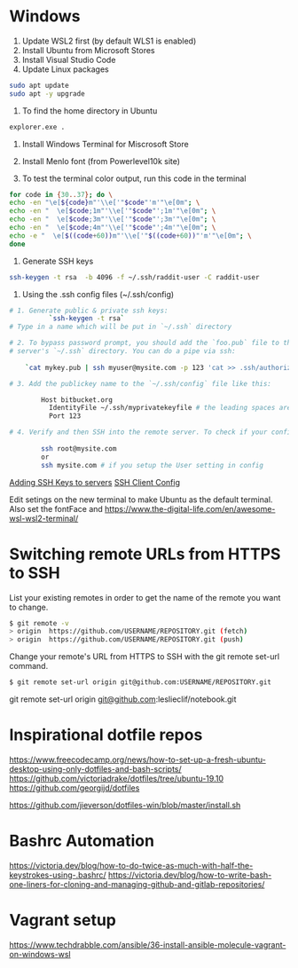 # Windows

1. Update WSL2 first (by default WLS1 is enabled)
1. Install Ubuntu from Microsoft Stores
1. Install Visual Studio Code
1. Update Linux packages
```BASH
sudo apt update
sudo apt -y upgrade
```
1. To find the home directory in Ubuntu
```BASH
explorer.exe .
```
1. Install Windows Terminal for Miscrosoft Store

1. Install Menlo font (from Powerlevel10k site)

1. To test the terminal color output, run this code in the terminal
```BASH
for code in {30..37}; do \
echo -en "\e[${code}m"'\\e['"$code"'m'"\e[0m"; \
echo -en "  \e[$code;1m"'\\e['"$code"';1m'"\e[0m"; \
echo -en "  \e[$code;3m"'\\e['"$code"';3m'"\e[0m"; \
echo -en "  \e[$code;4m"'\\e['"$code"';4m'"\e[0m"; \
echo -e "  \e[$((code+60))m"'\\e['"$((code+60))"'m'"\e[0m"; \
done
```
1. Generate SSH keys
```BASH
ssh-keygen -t rsa  -b 4096 -f ~/.ssh/raddit-user -C raddit-user
```

1. Using the .ssh config files (~/.ssh/config)
```BASH
# 1. Generate public & private ssh keys:
          `ssh-keygen -t rsa`
# Type in a name which will be put in `~/.ssh` directory

# 2. To bypass password prompt, you should add the `foo.pub` file to the `authorized_keys` file on the
# server's `~/.ssh` directory. You can do a pipe via ssh:
    
    `cat mykey.pub | ssh myuser@mysite.com -p 123 'cat >> .ssh/authorized_keys' `

# 3. Add the publickey name to the `~/.ssh/config` file like this:

        Host bitbucket.org
          IdentityFile ~/.ssh/myprivatekeyfile # the leading spaces are important!
          Port 123

# 4. Verify and then SSH into the remote server. To check if your config is right type: `ssh -T git@github.com`
      
        ssh root@mysite.com
        or
        ssh mysite.com # if you setup the User setting in config
```

[Adding SSH Keys to servers](https://www.digitalocean.com/docs/droplets/how-to/add-ssh-keys/)
[SSH Client Config](https://www.digitalocean.com/community/tutorials/how-to-configure-custom-connection-options-for-your-ssh-client)

Edit setings on the new terminal to make Ubuntu as the default terminal. Also set the fontFace and 
https://www.the-digital-life.com/en/awesome-wsl-wsl2-terminal/

# Switching remote URLs from HTTPS to SSH
List your existing remotes in order to get the name of the remote you want to change.
```BASH
$ git remote -v
> origin  https://github.com/USERNAME/REPOSITORY.git (fetch)
> origin  https://github.com/USERNAME/REPOSITORY.git (push)
```
Change your remote's URL from HTTPS to SSH with the git remote set-url command.
```BASH
$ git remote set-url origin git@github.com:USERNAME/REPOSITORY.git
```
git remote set-url origin git@github.com:leslieclif/notebook.git
# Inspirational dotfile repos
https://www.freecodecamp.org/news/how-to-set-up-a-fresh-ubuntu-desktop-using-only-dotfiles-and-bash-scripts/
https://github.com/victoriadrake/dotfiles/tree/ubuntu-19.10
https://github.com/georgijd/dotfiles

https://github.com/jieverson/dotfiles-win/blob/master/install.sh

# Bashrc Automation
https://victoria.dev/blog/how-to-do-twice-as-much-with-half-the-keystrokes-using-.bashrc/
https://victoria.dev/blog/how-to-write-bash-one-liners-for-cloning-and-managing-github-and-gitlab-repositories/

# Vagrant setup
https://www.techdrabble.com/ansible/36-install-ansible-molecule-vagrant-on-windows-wsl